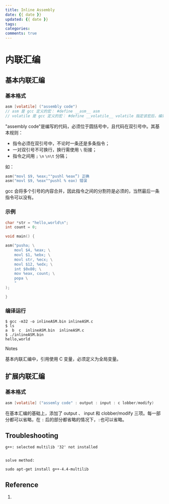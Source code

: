 ```yaml
---
title: Inline Assembly
date: {{ date }}
updated: {{ date }}
tags: 
categories: 
comments: true
---
```


# 内联汇编

## 基本内联汇编

### 基本格式

```c
asm [volatile] ("assembly code")
// asm 是 gcc 定义的宏： #define __asm__ asm
// volatile 是 gcc 定义的宏： #define __volatile__ volatile 指定该宏后，编译器不会在优化时修改这段代码
```

"assembly code"是编写的代码，必须位于圆括号中，且代码在双引号中。其基本规则：

- 指令必须在双引号中，不论时一条还是多条指令；
- 一对双引号不可换行，换行需使用 `\` 衔接；
- 指令之间用 `;` `\n` `\n\t` 分隔；

如：

```c
asm("movl $9, %eax;""pushl %eax”) 正确
asm("movl $9, %eax""pushl % eax) 错误
```

gcc 会将多个引号的内容合并，因此指令之间的分割符是必须的，当然最后一条指令可以没有。 

### 示例

```c
char *str = "hello,world\n";
int count = 0;

void main() {

asm("pusha; \
    movl $4, %eax; \
    movl $1, %ebx; \
    movl str, %ecx; \
    movl $12, %edx; \
    int $0x80; \
    mov %eax, count; \
    popa \
    "
);

}
```

### 编译运行

```shell
$ gcc -m32 -o inlineASM.bin inlineASM.c
$ ls
a  b  c  inlineASM.bin  inlineASM.c
$ ./inlineASM.bin 
hello,world
```

Notes

基本内联汇编中，引用使用 C 变量，必须定义为全局变量。

## 扩展内联汇编

### 基本格式

```c
asm [volatile] ("assemly code" : output : input : c lobber/modify)
```

在基本汇编的基础上，添加了 output 、 input 和 clobber/modify 三项。每一部分都可以省略，在 `:` 后的部分都省略的情况下，`:`也可以省略。

## Troubleshooting

```
g++: selected multilib '32' not installed


solve method:

sudo apt-get install g++-4.4-multilib
```

## Reference 

1. 
